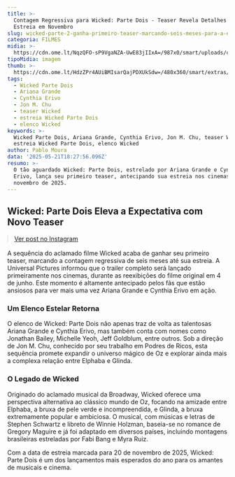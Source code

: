 ```yaml
---
title: >-
  Contagem Regressiva para Wicked: Parte Dois - Teaser Revela Detalhes Antes da
  Estreia em Novembro
slug: wicked-parte-2-ganha-primeiro-teaser-marcando-seis-meses-para-a-estreia
categoria: FILMES
midia: >-
  https://cdn.ome.lt/NqzQFO-sP9VgaNZA-UwE83jIIxA=/987x0/smart/uploads/conteudo/fotos/wicked_Uia4f4k.jpg
tipoMidia: imagem
thumb: >-
  https://cdn.ome.lt/HdzZPr4AUiBMIsarQajPDXUkSdw=/480x360/smart/extras/conteudos/wicked_6pPExfC.jpg
tags:
  - Wicked Parte Dois
  - Ariana Grande
  - Cynthia Erivo
  - Jon M. Chu
  - teaser Wicked
  - estreia Wicked Parte Dois
  - elenco Wicked
keywords: >-
  Wicked Parte Dois, Ariana Grande, Cynthia Erivo, Jon M. Chu, teaser Wicked,
  estreia Wicked Parte Dois, elenco Wicked
author: Pablo Moura
data: '2025-05-21T18:27:56.096Z'
resumo: >-
  O tão aguardado Wicked: Parte Dois, estrelado por Ariana Grande e Cynthia
  Erivo, lança seu primeiro teaser, antecipando sua estreia nos cinemas em
  novembro de 2025.
---
```


## Wicked: Parte Dois Eleva a Expectativa com Novo Teaser

<blockquote class="instagram-media" data-instgrm-permalink="https://www.instagram.com/reel/DJ65lw6Igso/" data-instgrm-version="14" style="width:100%; max-width:540px; margin:1rem auto;"><a href="https://www.instagram.com/reel/DJ65lw6Igso/">Ver post no Instagram</a></blockquote>

A sequência do aclamado filme Wicked acaba de ganhar seu primeiro teaser, marcando a contagem regressiva de seis meses até sua estreia. A Universal Pictures informou que o trailer completo será lançado primeiramente nos cinemas, durante as reexibições do filme original em 4 de junho. Este momento é altamente antecipado pelos fãs que estão ansiosos para ver mais uma vez Ariana Grande e Cynthia Erivo em ação.

### Um Elenco Estelar Retorna

O elenco de Wicked: Parte Dois não apenas traz de volta as talentosas Ariana Grande e Cynthia Erivo, mas também conta com nomes como Jonathan Bailey, Michelle Yeoh, Jeff Goldblum, entre outros. Sob a direção de Jon M. Chu, conhecido por seu trabalho em Podres de Ricos, esta sequência promete expandir o universo mágico de Oz e explorar ainda mais a complexa relação entre Elphaba e Glinda.

### O Legado de Wicked

Originado do aclamado musical da Broadway, Wicked oferece uma perspectiva alternativa ao clássico mundo de Oz, focando na amizade entre Elphaba, a bruxa de pele verde e incompreendida, e Glinda, a bruxa extremamente popular e ambiciosa. O musical, com músicas e letras de Stephen Schwartz e libreto de Winnie Holzman, baseia-se no romance de Gregory Maguire e já foi adaptado em diversos países, incluindo montagens brasileiras estreladas por Fabi Bang e Myra Ruiz.

Com a data de estreia marcada para 20 de novembro de 2025, Wicked: Parte Dois é um dos lançamentos mais esperados do ano para os amantes de musicais e cinema.
